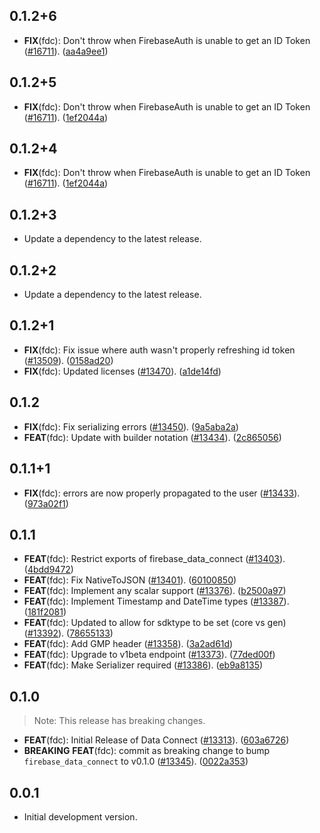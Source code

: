 ## 0.1.2+6

 - **FIX**(fdc): Don't throw when FirebaseAuth is unable to get an ID Token ([#16711](https://github.com/firebase/flutterfire/issues/16711)). ([aa4a9ee1](https://github.com/firebase/flutterfire/commit/aa4a9ee106728d0f5d4c6eeedd71fb1c1dca5bec))

## 0.1.2+5

 - **FIX**(fdc): Don't throw when FirebaseAuth is unable to get an ID Token ([#16711](https://github.com/firebase/flutterfire/issues/16711)). ([1ef2044a](https://github.com/firebase/flutterfire/commit/1ef2044a7a9f2004f933147a8494fb82fa4c3c26))

## 0.1.2+4

 - **FIX**(fdc): Don't throw when FirebaseAuth is unable to get an ID Token ([#16711](https://github.com/firebase/flutterfire/issues/16711)). ([1ef2044a](https://github.com/firebase/flutterfire/commit/1ef2044a7a9f2004f933147a8494fb82fa4c3c26))

## 0.1.2+3

 - Update a dependency to the latest release.

## 0.1.2+2

 - Update a dependency to the latest release.

## 0.1.2+1

 - **FIX**(fdc): Fix issue where auth wasn't properly refreshing id token ([#13509](https://github.com/firebase/flutterfire/issues/13509)). ([0158ad20](https://github.com/firebase/flutterfire/commit/0158ad20925646e8a21c17adc8793e870f3a65d6))
 - **FIX**(fdc): Updated licenses ([#13470](https://github.com/firebase/flutterfire/issues/13470)). ([a1de14fd](https://github.com/firebase/flutterfire/commit/a1de14fde34e6b352f0d4a098d88ee9df542cf27))

## 0.1.2

 - **FIX**(fdc): Fix serializing errors ([#13450](https://github.com/firebase/flutterfire/issues/13450)). ([9a5aba2a](https://github.com/firebase/flutterfire/commit/9a5aba2aedb2e1ab4f9a979f07392113630c1672))
 - **FEAT**(fdc): Update with builder notation ([#13434](https://github.com/firebase/flutterfire/issues/13434)). ([2c865056](https://github.com/firebase/flutterfire/commit/2c865056f4aba7afa4945b85e687afffccd66981))

## 0.1.1+1

 - **FIX**(fdc): errors are now properly propagated to the user ([#13433](https://github.com/firebase/flutterfire/issues/13433)). ([973a02f1](https://github.com/firebase/flutterfire/commit/973a02f1daf62f5ba4f65c33d09c8872164f9f6b))

## 0.1.1

 - **FEAT**(fdc): Restrict exports of firebase_data_connect ([#13403](https://github.com/firebase/flutterfire/issues/13403)). ([4bdd9472](https://github.com/firebase/flutterfire/commit/4bdd947269bd07ac4f47132b61559eda72aa597c))
 - **FEAT**(fdc): Fix NativeToJSON ([#13401](https://github.com/firebase/flutterfire/issues/13401)). ([60100850](https://github.com/firebase/flutterfire/commit/601008508d3a897c7ccdb4d0c99568259d0724e1))
 - **FEAT**(fdc): Implement any scalar support ([#13376](https://github.com/firebase/flutterfire/issues/13376)). ([b2500a97](https://github.com/firebase/flutterfire/commit/b2500a974ec66c032de4686ac49ce625b7c97363))
 - **FEAT**(fdc): Implement Timestamp and DateTime types ([#13387](https://github.com/firebase/flutterfire/issues/13387)). ([181f2081](https://github.com/firebase/flutterfire/commit/181f2081ab62b657024d669b93aa261e6aeaf14c))
 - **FEAT**(fdc): Updated to allow for sdktype to be set (core vs gen) ([#13392](https://github.com/firebase/flutterfire/issues/13392)). ([78655133](https://github.com/firebase/flutterfire/commit/7865513354712f0b16da62d79497456930f95449))
 - **FEAT**(fdc): Add GMP header ([#13358](https://github.com/firebase/flutterfire/issues/13358)). ([3a2ad61d](https://github.com/firebase/flutterfire/commit/3a2ad61d190712b2821743577377e00c07d01434))
 - **FEAT**(fdc): Upgrade to v1beta endpoint ([#13373](https://github.com/firebase/flutterfire/issues/13373)). ([77ded00f](https://github.com/firebase/flutterfire/commit/77ded00fef499c147938b997b858e9998c2a9c3b))
 - **FEAT**(fdc): Make Serializer required ([#13386](https://github.com/firebase/flutterfire/issues/13386)). ([eb9a8135](https://github.com/firebase/flutterfire/commit/eb9a8135a0467871ce8b1e798e672575d140a88b))

## 0.1.0

> Note: This release has breaking changes.

 - **FEAT**(fdc): Initial Release of Data Connect ([#13313](https://github.com/firebase/flutterfire/issues/13313)). ([603a6726](https://github.com/firebase/flutterfire/commit/603a67261a2f7cbdd6ef594bfaef480aeb820683))
 - **BREAKING** **FEAT**(fdc): commit as breaking change to bump `firebase_data_connect` to v0.1.0 ([#13345](https://github.com/firebase/flutterfire/issues/13345)). ([0022a353](https://github.com/firebase/flutterfire/commit/0022a3530642a0a483e20653502dd720268016c4))

## 0.0.1

- Initial development version.
